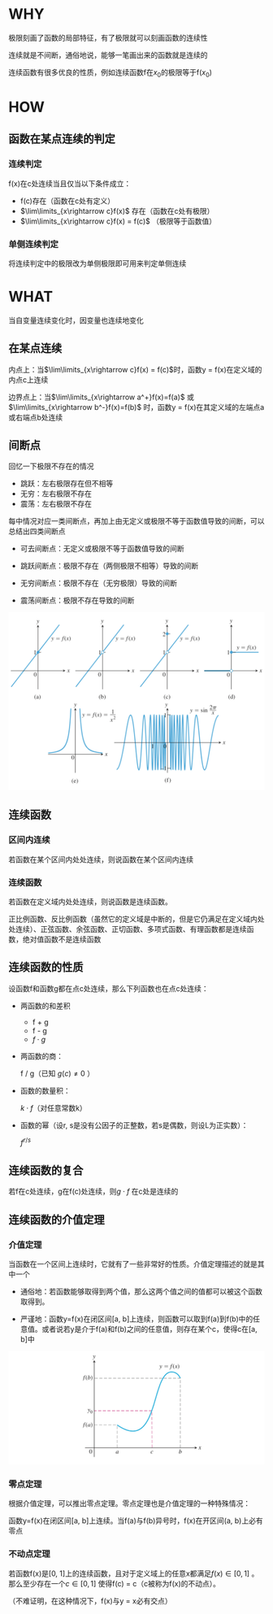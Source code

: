 # WHY

极限刻画了函数的局部特征，有了极限就可以刻画函数的连续性

连续就是不间断，通俗地说，能够一笔画出来的函数就是连续的

连续函数有很多优良的性质，例如连续函数f在$x_0$的极限等于f($x_0$)

# HOW

## 函数在某点连续的判定

### 连续判定

f(x)在c处连续当且仅当以下条件成立：

- f(c)存在（函数在c处有定义）
- $\lim\limits_{x\rightarrow c}f(x)$ 存在（函数在c处有极限）
- $\lim\limits_{x\rightarrow c}f(x) = f(c)$ （极限等于函数值）

### 单侧连续判定

将连续判定中的极限改为单侧极限即可用来判定单侧连续

# WHAT

当自变量连续变化时，因变量也连续地变化

## 在某点连续

内点上：当$\lim\limits_{x\rightarrow c}f(x) = f(c)$时，函数y = f(x)在定义域的内点c上连续

边界点上：当$\lim\limits_{x\rightarrow a^+}f(x)=f(a)$ 或 $\lim\limits_{x\rightarrow b^-}f(x)=f(b)$ 时，函数y = f(x)在其定义域的左端点a或右端点b处连续

## 间断点

回忆一下极限不存在的情况

- 跳跃：左右极限存在但不相等
- 无穷：左右极限不存在
- 震荡：左右极限不存在

每中情况对应一类间断点，再加上由无定义或极限不等于函数值导致的间断，可以总结出四类间断点

- 可去间断点：无定义或极限不等于函数值导致的间断

- 跳跃间断点：极限不存在（两侧极限不相等）导致的间断

- 无穷间断点：极限不存在（无穷极限）导致的间断

- 震荡间断点：极限不存在导致的间断

![](./PIC/008.png)

## 连续函数

### 区间内连续

若函数在某个区间内处处连续，则说函数在某个区间内连续

### 连续函数

若函数在定义域内处处连续，则说函数是连续函数。

正比例函数、反比例函数（虽然它的定义域是中断的，但是它仍满足在定义域内处处连续）、正弦函数、余弦函数、正切函数、多项式函数、有理函数都是连续函数，绝对值函数不是连续函数

## 连续函数的性质

设函数f和函数g都在点c处连续，那么下列函数也在点c处连续：

- 两函数的和差积

  - f + g 
  - f - g
  - $f \cdot g$

- 两函数的商：

  f / g（已知 $g(c) \ne  0$ ）

- 函数的数量积：

   $k \cdot f$（对任意常数k）

- 函数的幂（设r, s是没有公因子的正整数，若s是偶数，则设L为正实数）：

  $f^{r/s}$

## 连续函数的复合

若f在c处连续，g在f(c)处连续，则$g\cdot f$ 在c处是连续的

## 连续函数的介值定理

### 介值定理

当函数在一个区间上连续时，它就有了一些非常好的性质。介值定理描述的就是其中一个

- 通俗地：若函数能够取得到两个值，那么这两个值之间的值都可以被这个函数取得到。

- 严谨地：函数y=f(x)在闭区间[a, b]上连续，则函数可以取到f(a)到f(b)中的任意值。或者说若y是介于f(a)和f(b)之间的任意值，则存在某个c，使得c在[a, b]中

![](./PIC/009.png)

### 零点定理

根据介值定理，可以推出零点定理。零点定理也是介值定理的一种特殊情况：

函数y=f(x)在闭区间[a, b]上连续。当f(a)与f(b)异号时，f(x)在开区间(a, b)上必有零点

### 不动点定理

若函数f(x)是[0, 1]上的连续函数，且对于定义域上的任意x都满足$f(x) \in [0, 1]$ 。那么至少存在一个$c \in [0, 1]$ 使得f(c) = c（c被称为f(x)的不动点）。

（不难证明，在这种情况下，f(x)与y = x必有交点）

